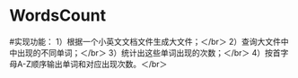 # WordsCount
#实现功能：
1）根据一个小英文文档文件生成大文件；＜/br＞
2）查询大文件中中出现的不同单词；＜/br＞
3）统计出这些单词出现的次数；＜/br＞
4）按首字母A-Z顺序输出单词和对应出现次数。＜/br＞



